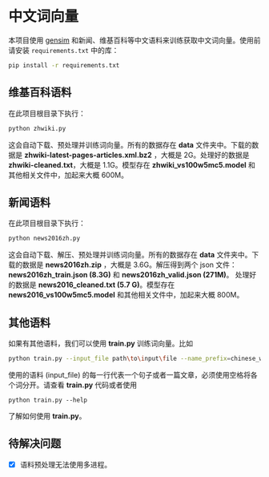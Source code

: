 # 中文词向量

本项目使用 [gensim](https://radimrehurek.com/gensim/models/word2vec.html) 和新闻、维基百科等中文语料来训练获取中文词向量。使用前请安装 `requirements.txt` 中的库：

```bash
pip install -r requirements.txt
```

## 维基百科语料

在此项目根目录下执行：

```bash
python zhwiki.py
```

这会自动下载、预处理并训练词向量。所有的数据存在 **data** 文件夹中。下载的数据是 **zhwiki-latest-pages-articles.xml.bz2** ，大概是 2G。处理好的数据是 **zhwiki-cleaned.txt**，大概是 1.1G。模型存在 **zhwiki_vs100w5mc5.model** 和其他相关文件中，加起来大概 600M。

## 新闻语料

在此项目根目录下执行：

```bash
python news2016zh.py
```

这会自动下载、解压、预处理并训练词向量。所有的数据存在 **data** 文件夹中。下载的数据是 **news2016zh.zip** ，大概是 3.6G。解压得到两个 json 文件：**news2016zh_train.json (8.3G)** 和 **news2016zh_valid.json (271M)**。 处理好的数据是 **news2016_cleaned.txt (5.7 G)**。模型存在 **news2016_vs100w5mc5.model** 和其他相关文件中，加起来大概 800M。

## 其他语料

如果有其他语料，我们可以使用 **train.py** 训练词向量。比如

```bash
python train.py --input_file path\to\input\file --name_prefix=chinese_word2vec
```

使用的语料 (input_file) 的每一行代表一个句子或者一篇文章，必须使用空格将各个词分开。请查看 **train.py** 代码或者使用

```
python train.py --help
```

了解如何使用 **train.py**。

## 待解决问题

- [x] 语料预处理无法使用多进程。